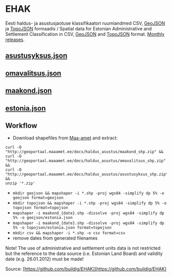 # EHAK

Eesti haldus- ja asustusjaotuse klassifikaatori ruumiandmed CSV, [GeoJSON](http://geojson.org/) ja [TopoJSON](https://github.com/topojson/topojson) formaadis / Spatial data for Estonian Administrative and Settlement Classification in CSV, [GeoJSON](http://geojson.org/) and [TopoJSON](https://github.com/topojson/topojson) format. [Monthly releases](https://github.com/buildig/EHAK/releases).

## [asustusyksus.json](https://github.com/buildig/EHAK/blob/master/topojson/asustusyksus.json)

<script src="https://embed.github.com/view/geojson/buildig/EHAK/master/topojson/asustusyksus.json"></script>

## [omavalitsus.json](https://github.com/buildig/EHAK/blob/master/topojson/omavalitsus.json)

<script src="https://embed.github.com/view/geojson/buildig/EHAK/master/topojson/omavalitsus.json"></script>

## [maakond.json](https://github.com/buildig/EHAK/blob/master/topojson/maakond.json)

<script src="https://embed.github.com/view/geojson/buildig/EHAK/master/topojson/maakond.json"></script>

## [estonia.json](https://github.com/buildig/EHAK/blob/master/topojson/estonia.json)

<script src="https://embed.github.com/view/geojson/buildig/EHAK/master/topojson/estonia.json"></script>

## Workflow

- Download shapefiles from [Maa-amet](http://geoportaal.maaamet.ee/eng/Maps-and-Data/Administrative-and-Settlement-Division-p312.html) and extract:
```
curl -O "http://geoportaal.maaamet.ee/docs/haldus_asustus/maakond_shp.zip" && 
curl -O "http://geoportaal.maaamet.ee/docs/haldus_asustus/omavalitsus_shp.zip" && 
curl -O "http://geoportaal.maaamet.ee/docs/haldus_asustus/asustusyksus_shp.zip" && 
unzip '*.zip'
```

- `mkdir geojson && mapshaper -i *.shp -proj wgs84 -simplify dp 5% -o geojson format=geojson`
- `mkdir topojson && mapshaper -i *.shp -proj wgs84 -simplify dp 5% -o topojson format=topojson`
- `mapshaper -i maakond_{date}.shp -dissolve -proj wgs84 -simplify dp 5% -o geojson/estonia.json`
- `mapshaper -i maakond_{date}.shp -dissolve -proj wgs84 -simplify dp 5% -o topojson/estonia.json format=topojson`
- `mkdir csv && mapshaper -i *.shp -o csv format=csv`
- remove dates from generated filenames

Note! The use of administrative and settlement units data is not restricted but the reference to the data source (i.e. Estonian Land Board) and validity date (e.g. 26.01.2012) must be made!

Source: [https://github.com/buildig/EHAK](https://github.com/buildig/EHAK)
